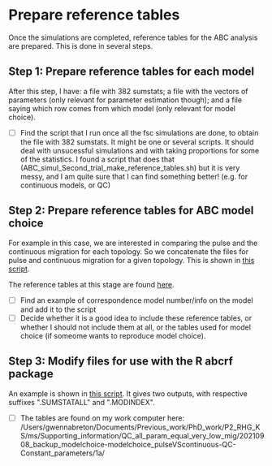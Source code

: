 # Prepare reference tables

Once the simulations are completed, reference tables for the ABC analysis are prepared. This is done in several steps.

## Step 1: Prepare reference tables for each model

After this step, I have: a file with 382 sumstats; a file with the vectors of parameters (only relevant for parameter estimation though); and a file saying which row comes from which model (only relevant for model choice).

- [ ] Find the script that I run once all the fsc simulations are done, to obtain the file with 382 sumstats. It might be one or several scripts. It should deal with unsucessful simulations and with taking proportions for some of the statistics. I found a script that does that (ABC_simul_Second_trial_make_reference_tables.sh) but it is very messy, and I am quite sure that I can find something better! (e.g. for continuous models, or QC)

## Step 2: Prepare reference tables for ABC model choice

For example in this case, we are interested in comparing the pulse and the continuous migration for each topology. So we concatenate the files for pulse and continuous migration for a given topology. This is shown in [this script](prepare_reference_tables_modelchoice_pulseVScontinuous_QC_constant_parameters.sh).

The reference tables at this stage are found [here](../3_reference-tables/).

- [ ] Find an example of correspondence model number/info on the model and add it to the script
- [ ] Decide whether it is a good idea to include these reference tables, or whether I should not include them at all, or the tables used for model choice (if someome wants to reproduce model choice).

## Step 3: Modify files for use with the R abcrf package

An example is shown in [this script](20210521_Prepare_inputs_for_modelchoice_QC_constant_parameters.R). It gives two outputs, with respective suffixes ".SUMSTATALL" and ".MODINDEX".

- [ ] The tables are found on my work computer here: /Users/gwennabreton/Documents/Previous_work/PhD_work/P2_RHG_KS/ms/Supporting_information/QC_all_param_equal_very_low_mig/20210908_backup_modelchoice-modelchoice_pulseVScontinuous-QC-Constant_parameters/1a/
